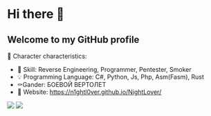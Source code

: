 # Hi there 👋
## Welcome to my GitHub profile 

📀 Character characteristics:</p>

- 📱 Skill: Reverse Engineering, Programmer, Pentester, Smoker
- 💡 Programming Language: C#, Python, Js, Php, Asm(Fasm), Rust
- ⚰️Gander: БОЕВОЙ ВЕРТОЛЕТ 
- 🔌 Website: https://n1ghtl0ver.github.io/NightLover/

<img src="https://github-readme-stats.vercel.app/api?username=N1ghtL0ver&&show_icons=true&title_color=ffffff&icon_color=bb2acf&text_color=daf7dc&bg_color=151515">


<img src="https://www8.gsb.columbia.edu/articles/sites/articles/files/uploads/image/img-cbz-cyber.gif">
